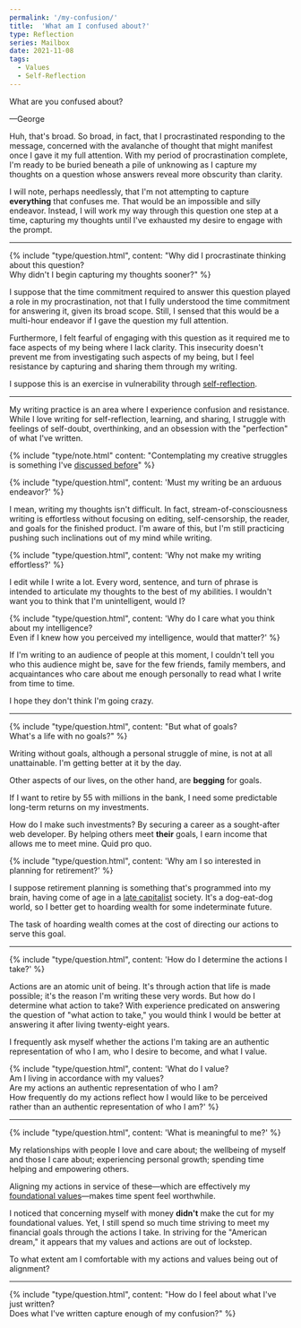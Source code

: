 ```yaml
---
permalink: '/my-confusion/'
title:  'What am I confused about?'
type: Reflection
series: Mailbox
date: 2021-11-08
tags:
  - Values
  - Self-Reflection
---
```


<div class="mailbox">
  <span class="mailbox-icon"></span>

  <p>What are you confused about?</p>

  <p>—George</p>
</div>

Huh, that's broad. So broad, in fact, that I procrastinated responding to the message, concerned with the avalanche of thought that might manifest once I gave it my full attention. With my period of procrastination complete, I'm ready to be buried beneath a pile of unknowing as I capture my thoughts on a question whose answers reveal more obscurity than clarity.

I will note, perhaps needlessly, that I'm not attempting to capture __everything__ that confuses me. That would be an impossible and silly endeavor. Instead, I will work my way through this question one step at a time, capturing my thoughts until I've exhausted my desire to engage with the prompt.

---

{% include "type/question.html", content: "Why did I procrastinate thinking about this question?<br>Why didn't I begin capturing my thoughts sooner?" %}

I suppose that the time commitment required to answer this question played a role in my procrastination, not that I fully understood the time commitment for answering it, given its broad scope. Still, I sensed that this would be a multi-hour endeavor if I gave the question my full attention.

Furthermore, I felt fearful of engaging with this question as it required me to face aspects of my being where I lack clarity. This insecurity doesn't prevent me from investigating such aspects of my being, but I feel resistance by capturing and sharing them through my writing.

I suppose this is an exercise in vulnerability through [self-reflection](/tags/self-reflection/).

---

My writing practice is an area where I experience confusion and resistance. While I love writing for self-reflection, learning, and sharing, I struggle with feelings of self-doubt, overthinking, and an obsession with the "perfection" of what I've written. 

{% include "type/note.html" content: "Contemplating my creative struggles is something I've <a href='/one-more-thing/'>discussed before</a>" %}

{% include "type/question.html", content: 'Must my writing be an arduous endeavor?' %}

I mean, writing my thoughts isn't difficult. In fact, stream-of-consciousness writing is effortless without focusing on editing, self-censorship, the reader, and goals for the finished product. I'm aware of this, but I'm still practicing pushing such inclinations out of my mind while writing.

{% include "type/question.html", content: 'Why not make my writing effortless?' %}

I edit while I write a lot. Every word, sentence, and turn of phrase is intended to articulate my thoughts to the best of my abilities. I wouldn't want you to think that I'm unintelligent, would I? 

{% include "type/question.html", content: 'Why do I care what you think about my intelligence?<br>Even if I knew how you perceived my intelligence, would that matter?' %}

If I'm writing to an audience of people at this moment, I couldn't tell you who this audience might be, save for the few friends, family members, and acquaintances who care about me enough personally to read what I write from time to time.

I hope they don't think I'm going crazy.

---

{% include "type/question.html", content: "But what of goals?<br>What's a life with no goals?" %}

Writing without goals, although a personal struggle of mine, is not at all unattainable. I'm getting better at it by the day. 

Other aspects of our lives, on the other hand, are __begging__ for goals.

If I want to retire by 55 with millions in the bank, I need some predictable long-term returns on my investments.

How do I make such investments? By securing a career as a sought-after web developer. By helping others meet __their__ goals, I earn income that allows me to meet mine. Quid pro quo.

{% include "type/question.html", content: 'Why am I so interested in planning for retirement?' %}

I suppose retirement planning is something that's programmed into my brain, having come of age in a [late capitalist](https://en.wikipedia.org/wiki/Late_capitalism) society. It's a dog-eat-dog world, so I better get to hoarding wealth for some indeterminate future.

The task of hoarding wealth comes at the cost of directing our actions to serve this goal.

---

{% include "type/question.html", content: 'How do I determine the actions I take?' %}

Actions are an atomic unit of being. It's through action that life is made possible; it's the reason I'm writing these very words. But how do I determine what action to take? With experience predicated on answering the question of "what action to take," you would think I would be better at answering it after living twenty-eight years.

I frequently ask myself whether the actions I'm taking are an authentic representation of who I am, who I desire to become, and what I value.

{% include "type/question.html", content: 'What do I value?<br>Am I living in accordance with my values?<br>Are my actions an authentic representation of who I am?<br>How frequently do my actions reflect how I would like to be perceived rather than an authentic representation of who I am?' %}

---

{% include "type/question.html", content: 'What is meaningful to me?' %}

My relationships with people I love and care about; the wellbeing of myself and those I care about; experiencing personal growth; spending time helping and empowering others. 

Aligning my actions in service of these—which are effectively my [foundational values](https://www.theminimalists.com/v/)—makes time spent feel worthwhile.

I noticed that concerning myself with money __didn't__ make the cut for my foundational values. Yet, I still spend so much time striving to meet my financial goals through the actions I take. In striving for the "American dream," it appears that my values and actions are out of lockstep.

To what extent am I comfortable with my actions and values being out of alignment?

---

{% include "type/question.html", content: "How do I feel about what I've just written?<br>Does what I've written capture enough of my confusion?" %}